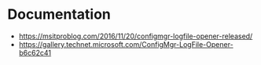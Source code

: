 # Documentation
* https://msitproblog.com/2016/11/20/configmgr-logfile-opener-released/
* https://gallery.technet.microsoft.com/ConfigMgr-LogFile-Opener-b6c62c41